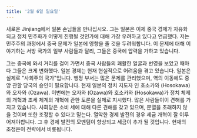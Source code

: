 ```yaml
---
title: '2월 6일 일요일'
---
```

새로운 Jinjiang에서 일본 손님들을 만나십시오. 그는 일본은 이제 중국 경제가 자유화되고 정치 민주화가 어떻게 진행될 것인가에 대해 가장 우려하고 있다고 언급했다. 저는 민주주의 과정에서 중국 문제가 일본에 영향을 줄 것을 두려워합니다. 이 문제에 대해 이야기하는 서방 국가의 일부 사람들과 달리, 그들은 중국에 압력을 가하고 있습니다.

그는 중국에 와서 거리를 걸어 가면서 중국 사람들의 쾌활한 얼굴과 번영을 보았고 때마다 그들은 크게 변화했다. 일본 경제는 현재 현실적으로 어려움을 겪고 있습니다. 일본은 실제로 "사회주의 국가"입니다. 행정 부서는 많은 문제를 관리했으며, 역의 이동에도 중앙 관할 당국의 승인이 필요합니다. 현재 일본의 정치 지도자 인 호소카와 (Hosokawa)와 오자와 (Ozawa). 이번에는 오자와 (Ozawa)와 호소카와 (Hosokawa)가 정치 체제의 개혁과 조세 체계의 개혁에 관한 토론을 실제로 지시했다. 많은 사람들이이 견해를 가지고 있습니다. 사회당은 소비 세에 대해 다른 견해를 갖고 있으며, 분열을 초래하지 않을 것이며 또한 조정할 수 있다고 믿는다. 열악한 경제 발전의 경우 세금 개혁이 잘 이루어져야합니다. 그 후 경제 발전의 모멘텀이 향상되고 세금이 추가 될 것입니다. 현재의 조정은이 전략에서 비롯됩니다.